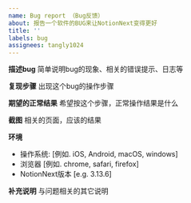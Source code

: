 ```yaml
---
name: Bug report （Bug反馈）
about: 报告一个软件的BUG来让NotionNext变得更好
title: ''
labels: bug
assignees: tangly1024
---
```


<!--
  !!! 重要 !!!
  请遵守这个模板的格式填写，否则你的Issue将被关闭
-->

**描述bug**
简单说明bug的现象、相关的错误提示、日志等

**复现步骤**
出现这个bug的操作步骤

**期望的正常结果**
希望按这个步骤，正常操作结果是什么

**截图**
相关的页面，应该的结果

**环境**

- 操作系统: [例如. iOS, Android, macOS, windows]
- 浏览器 [例如. chrome, safari, firefox]
- NotionNext版本 [e.g. 3.13.6]

**补充说明**
与问题相关的其它说明